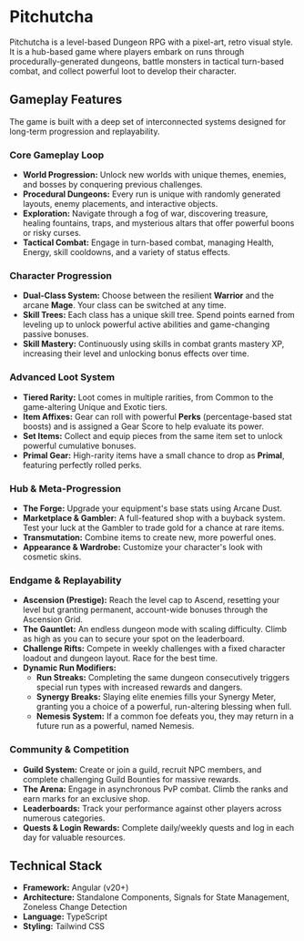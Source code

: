 # Pitchutcha

Pitchutcha is a level-based Dungeon RPG with a pixel-art, retro visual style. It is a hub-based game where players embark on runs through procedurally-generated dungeons, battle monsters in tactical turn-based combat, and collect powerful loot to develop their character.

## Gameplay Features

The game is built with a deep set of interconnected systems designed for long-term progression and replayability.

### Core Gameplay Loop
- **World Progression:** Unlock new worlds with unique themes, enemies, and bosses by conquering previous challenges.
- **Procedural Dungeons:** Every run is unique with randomly generated layouts, enemy placements, and interactive objects.
- **Exploration:** Navigate through a fog of war, discovering treasure, healing fountains, traps, and mysterious altars that offer powerful boons or risky curses.
- **Tactical Combat:** Engage in turn-based combat, managing Health, Energy, skill cooldowns, and a variety of status effects.

### Character Progression
- **Dual-Class System:** Choose between the resilient **Warrior** and the arcane **Mage**. Your class can be switched at any time.
- **Skill Trees:** Each class has a unique skill tree. Spend points earned from leveling up to unlock powerful active abilities and game-changing passive bonuses.
- **Skill Mastery:** Continuously using skills in combat grants mastery XP, increasing their level and unlocking bonus effects over time.

### Advanced Loot System
- **Tiered Rarity:** Loot comes in multiple rarities, from Common to the game-altering Unique and Exotic tiers.
- **Item Affixes:** Gear can roll with powerful **Perks** (percentage-based stat boosts) and is assigned a Gear Score to help evaluate its power.
- **Set Items:** Collect and equip pieces from the same item set to unlock powerful cumulative bonuses.
- **Primal Gear:** High-rarity items have a small chance to drop as **Primal**, featuring perfectly rolled perks.

### Hub & Meta-Progression
- **The Forge:** Upgrade your equipment's base stats using Arcane Dust.
- **Marketplace & Gambler:** A full-featured shop with a buyback system. Test your luck at the Gambler to trade gold for a chance at rare items.
- **Transmutation:** Combine items to create new, more powerful ones.
- **Appearance & Wardrobe:** Customize your character's look with cosmetic skins.

### Endgame & Replayability
- **Ascension (Prestige):** Reach the level cap to Ascend, resetting your level but granting permanent, account-wide bonuses through the Ascension Grid.
- **The Gauntlet:** An endless dungeon mode with scaling difficulty. Climb as high as you can to secure your spot on the leaderboard.
- **Challenge Rifts:** Compete in weekly challenges with a fixed character loadout and dungeon layout. Race for the best time.
- **Dynamic Run Modifiers:**
    - **Run Streaks:** Completing the same dungeon consecutively triggers special run types with increased rewards and dangers.
    - **Synergy Breaks:** Slaying elite enemies fills your Synergy Meter, granting you a choice of a powerful, run-altering blessing when full.
    - **Nemesis System:** If a common foe defeats you, they may return in a future run as a powerful, named Nemesis.

### Community & Competition
- **Guild System:** Create or join a guild, recruit NPC members, and complete challenging Guild Bounties for massive rewards.
- **The Arena:** Engage in asynchronous PvP combat. Climb the ranks and earn marks for an exclusive shop.
- **Leaderboards:** Track your performance against other players across numerous categories.
- **Quests & Login Rewards:** Complete daily/weekly quests and log in each day for valuable resources.

## Technical Stack
- **Framework:** Angular (v20+)
- **Architecture:** Standalone Components, Signals for State Management, Zoneless Change Detection
- **Language:** TypeScript
- **Styling:** Tailwind CSS

